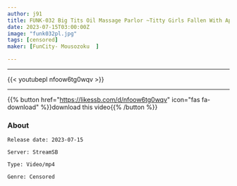 ```yaml
---
author: j91
title: FUNK-032 Big Tits Oil Massage Parlor ~Titty Girls Fallen With Aphrodisiacs~
date: 2023-07-15T03:00:00Z
image: "funk032pl.jpg"
tags: [censored]
maker: [FunCity- Mousozoku  ]

---
```

___

{{< youtubepl nfoow6tg0wqv >}}
___

{{% button href="https://likessb.com/d/nfoow6tg0wqv" icon="fas fa-download" %}}download this video{{% /button %}}
### About

`Release date: 2023-07-15`

`Server: StreamSB`

`Type: Video/mp4`

`Genre:	Censored`
